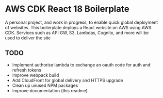 # AWS CDK React 18 Boilerplate

A personal project, and work in progress, to enable quick global deployment of websites. This boilerplate deploys a React website on AWS using AWS CDK. Services such as API GW, S3, Lambdas, Cognito, and more will be used to deliver the site

## TODO

* Implement authorise lambda to exchange an oauth code for auth and refresh tokens
* Improve webpack build
* Add CloudFront for global delivery and HTTPS upgrade
* Clean up unused NPM packages
* Improve documentation (this readme)
